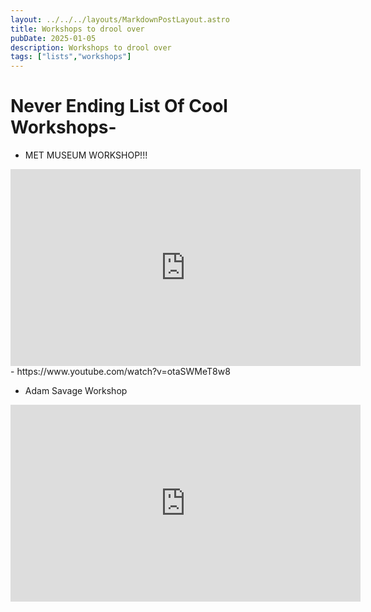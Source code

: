 ```yaml
---
layout: ../../../layouts/MarkdownPostLayout.astro
title: Workshops to drool over
pubDate: 2025-01-05
description: Workshops to drool over
tags: ["lists","workshops"]
---
```

# Never Ending List Of Cool Workshops-


- MET MUSEUM WORKSHOP!!!
<iframe width="560/5" height="315/5" src="https://www.youtube.com/embed/GTZXkdlDpyo?si=xWcOrt-timJGflmC" title="YouTube video player" frameborder="0" allow="accelerometer; autoplay; clipboard-write; encrypted-media; gyroscope; picture-in-picture; web-share" referrerpolicy="strict-origin-when-cross-origin" allowfullscreen></iframe>
- https://www.youtube.com/watch?v=otaSWMeT8w8

- Adam Savage Workshop
<iframe width="560/5" height="315/5" src="https://www.youtube.com/embed/sT1Ie7fw478?si=PmAPj0bN5GJIH-nH" title="YouTube video player" frameborder="0" allow="accelerometer; autoplay; clipboard-write; encrypted-media; gyroscope; picture-in-picture; web-share" referrerpolicy="strict-origin-when-cross-origin" allowfullscreen></iframe>


